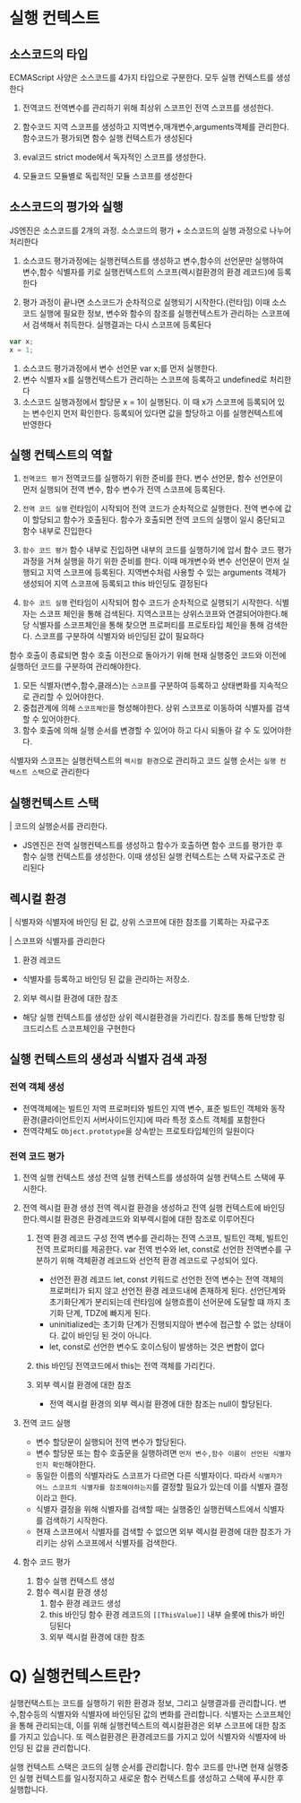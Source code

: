 # 실행 컨텍스트

## 소스코드의 타입

ECMAScript 사양은 소스코드를 4가지 타입으로 구분한다. 모두 실행 컨텍스트를 생성한다

1. 전역코드
   전역변수를 관리하기 위해 최상위 스코프인 전역 스코프를 생성한다.
2. 함수코드
   지역 스코프를 생성하고 지역변수,매개변수,arguments객체를 관리한다. 함수코드가 평가되면 함수 실행 컨텍스트가 생성된다

3. eval코드
   strict mode에서 독자적인 스코프를 생성한다.
4. 모듈코드
   모듈별로 독립적인 모듈 스코프를 생성한다

## 소스코드의 평가와 실행

JS엔진은 소스코드를 2개의 과정. 소스코드의 평가 + 소스코드의 실행 과정으로 나누어 처리한다

1. 소스코드 평가과정에는 실행컨텍스트를 생성하고 변수,함수의 선언문만 실행하여 변수,함수 식별자를 키로 실행컨텍스트의 스코프(렉시컬환경의 환경 레코드)에 등록한다

2. 평가 과정이 끝나면 소스코드가 순차적으로 실행되기 시작한다.(런타임) 이때 소스코드 실행에 필요한 정보, 변수와 함수의 참조를 실행컨텍스트가 관리하는 스코프에서 검색해서 취득한다. 실행결과는 다시 스코프에 등록된다

```js
var x;
x = 1;
```

1. 소스코드 평가과정에서 변수 선언문 var x;를 먼저 실행한다.
2. 변수 식별자 x를 실행컨텍스트가 관리하는 스코프에 등록하고 undefined로 처리한다
3. 소스코드 실행과정에서 할당문 x = 1이 실행된다. 이 때 x가 스코프에 등록되어 있는 변수인지 먼저 확인한다. 등록되어 있다면 값을 할당하고 이를 실행컨텍스트에 반영한다

## 실행 컨텍스트의 역할

1. `전역코드 평가`
   전역코드를 실행하기 위한 준비를 한다. 변수 선언문, 함수 선언문이 먼저 실행되어 전역 변수, 함수 변수가 전역 스코프에 등록된다.

2. `전역 코드 실행`
   런타임이 시작되어 전역 코드가 순차적으로 실행한다. 전역 변수에 값이 할당되고 함수가 호출된다. 함수가 호출되면 전역 코드의 실행이 일시 중단되고 함수 내부로 진입한다
3. `함수 코드 평가`
   함수 내부로 진입하면 내부의 코드를 실행하기에 압서 함수 코드 평가 과정을 거쳐 실행을 하기 위한 준비를 한다. 이때 매개변수와 변수 선언문이 먼저 실행되고 지역 스코프에 등록된다. 지역변수처럼 사용할 수 있는 arguments 객체가 생성되어 지역 스코프에 등록되고 this 바인딩도 결정된다
4. `함수 코드 실행`
   런타임이 시작되어 함수 코드가 순차적으로 실행되기 시작한다. 식별자는 스코프 체인을 통해 검색된다. 지역스코프는 상위스코프와 연결되어야한다.해당 식별자를 스코프체인을 통해 찾으면 프로퍼티를 프로토타입 체인을 통해 검색한다. 스코프를 구분하여 식별자와 바인딩된 값이 필요하다

함수 호출이 종료되면 함수 호출 이전으로 돌아가기 위해 현재 실행중인 코드와 이전에 실행하던 코드를 구분하여 관리해야한다.

1. 모든 식별자(변수,함수,클래스)는 `스코프`를 구분하여 등록하고 상태변화를 지속적으로 관리할 수 있어야한다.
2. 중첩관계에 의해 `스코프체인`을 형성해야한다. 상위 스코프로 이동하여 식별자를 검색할 수 있어야한다.
3. 함수 호출에 의해 실행 순서를 변경할 수 있어야 하고 다시 되돌아 갈 수 도 있어야한다.

식별자와 스코프는 실행컨텍스트의 `렉시컬 환경`으로 관리하고 코드 실행 순서는 `실행 컨텍스트 스택`으로 관리한다

## 실행컨텍스트 스택

| 코드의 실행순서를 관리한다.

- JS엔진은 전역 실행컨텍스트를 생성하고 함수가 호출하면 함수 코드를 평가한 후 함수 실행 컨텍스트를 생성한다. 이때 생성된 실행 컨텍스트는 스택 자료구조로 관리된다

## 렉시컬 환경

| 식별자와 식별자에 바인딩 된 값, 상위 스코프에 대한 참조를 기록하는 자료구조

| 스코프와 식별자를 관리한다

1. 환경 레코드

- 식별자를 등록하고 바인딩 된 값을 관리하는 저장소.

2. 외부 렉시컬 환경에 대한 참조

- 해당 실행 컨텍스트를 생성한 상위 렉시컬환경을 가리킨다. 참조를 통해 단방향 링크드리스트 스코프체인을 구현한다

## 실행 컨텍스트의 생성과 식별자 검색 과정

### 전역 객체 생성

- 전역객체에는 빌트인 저역 프로퍼티와 빌트인 지역 변수, 표준 빌트인 객체와 동작환경(클라이언트인지 서버사이드인지)에 따라 특정 호스트 객체를 포함한다
- 전역갹체도 `Object.prototype`을 상속받는 프로토타입체인의 일원이다

### 전역 코드 평가

1. 전역 실행 컨텍스트 생성
   전역 실행 컨텍스트를 생성하여 실행 컨텍스트 스택에 푸시한다.
2. 전역 렉시컬 환경 생성
   전역 렉시컬 환경을 생성하고 전역 실행 컨텍스트에 바인딩한다.렉시컬 환경은 환경레코드와 외부렉시컬에 대한 참조로 이루어진다

   1. 전역 환경 레코드 구성
      전역 변수를 관리하는 전역 스코프, 빌트인 객체, 빌트인 전역 프로퍼티를 제공한다. var 전역 번수와 let, const로 선언한 전역변수를 구분하기 위해 객체환경 레코드와 선언적 환경 레코드로 구성되어 있다.

      - 선언전 환경 레코드
        let, const 키워드로 선언한 전역 변수는 전역 객체의 프로퍼티가 되지 않고 선언전 환경 레코드내에 존재하게 된다. 선언단계와 초기화단계가 분리되는데 런타임에 실행흐름이 선어문에 도달할 떄 까지 초기화 단계, TDZ에 빠지게 된다.
      - uninitialized는 초기화 단계가 진행되지않아 변수에 접근할 수 없는 상태이다. 값이 바인딩 된 것이 아니다.
      - let, const로 선언한 변수도 호이스팅이 발생하는 것은 변함이 없다

   2. this 바인딩
      전역코드에서 this는 전역 객체를 가리킨다.
   3. 외부 렉시컬 환경에 대한 참조
      - 전역 렉시컬 환경의 외부 렉시컬 환경에 대한 참조는 null이 할당된다.

3. 전역 코드 실행

   - 변수 할당문이 실행되어 전역 변수가 할당된다.
   - 변수 할당문 또는 함수 호출문을 실행하려면 `먼저 변수,함수 이름이 선언된 식별자인지 확인`해야한다.
   - 동일한 이름의 식별자라도 스코프가 다르면 다른 식별자이다. 따라서 `식별자가 어느 스코프의 식별자를 참조해야하는지`를 결정할 필요가 있는데 이를 식별자 결정이라고 한다.
   - 식별자 결정을 위해 식별자를 검색할 때는 실행중인 실행컨텍스트에서 식별자를 검색하기 시작한다.
   - 현재 스코프에서 식별자를 검색할 수 없으면 외부 렉시컬 환경에 대한 참조가 가리키는 상위 스코프에서 식별자를 검색한다.

4. 함수 코드 평가
   1. 함수 실행 컨텍스트 생성
   2. 함수 렉시컬 환경 생성
      1. 함수 환경 레코드 생성
      2. this 바인딩
         함수 환경 레코드의 `[[ThisValue]]` 내부 슬롯에 this가 바인딩된다
      3. 외부 렉시컬 환경에 대한 참조

# Q) 실행컨텍스트란?

실행컨택스트는 코드를 실행하기 위한 환경과 정보, 그리고 실행결과를 관리합니다. 변수,함수등의 식별자와 식별자에 바인딩된 값의 변화를 관리합니다.
식별자는 스코프체인을 통해 관리되는데, 이를 위해 실행컨텍스트의 렉시컬환경은 외부 스코프에 대한 참조를 가지고 있습니다. 또 렉스컬환경은 환경레코드를 가지고 있어 식별자와 식별자에 바인딩 된 값을 관리합니다.

실행 컨텍스트 스택은 코드의 실행 순서를 관리합니다. 함수 코드를 만나면 현재 실행중인 실행 컨텍스트를 일시정지하고 새로운 함수 컨텍스트를 생성하고 스택에 푸시한 후 실행합니다.
